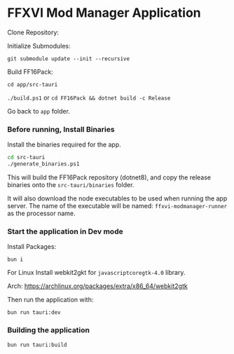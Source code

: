 # FFXVI Mod Manager Application

Clone Repository:

Initialize Submodules:

`git submodule update --init --recursive`

Build FF16Pack:

`cd app/src-tauri`

`./build.ps1` 
or 
`cd FF16Pack && dotnet build -c Release`


Go back to `app` folder.

### Before running, Install Binaries

Install the binaries required for the app.
```sh
cd src-tauri
./generate_binaries.ps1
```

This will build the FF16Pack repository (dotnet8), and copy the release binaries onto the `src-tauri/binaries` folder.

It will also download the node executables to be used when running the app server. The name of the executable will be named: `ffxvi-modmanager-runner` as the processor name.


### Start the application in Dev mode

Install Packages:

`bun i`

For Linux Install webkit2gkt for `javascriptcoregtk-4.0` library.

Arch: https://archlinux.org/packages/extra/x86_64/webkit2gtk


Then run the application with:

`bun run tauri:dev`

### Building the application

`bun run tauri:build`
